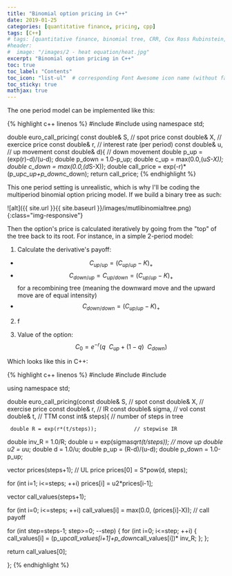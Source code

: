 ```yaml
---
title: "Binomial option pricing in C++"
date: 2019-01-25
categories: [quantitative finance, pricing, cpp]
tags: [C++]
# tags: [quantitative finance, binomial tree, CRR, Cox Ross Rubinstein, options, pricing, C++, cpp]
#header:
#  image: "/images/2 - heat equation/heat.jpg"
excerpt: "Binomial option pricing in C++"
toc: true
toc_label: "Contents"
toc_icon: "list-ul"  # corresponding Font Awesome icon name (without fa prefix
toc_sticky: true
mathjax: true
---
```


The one period model can be implemented like this:

{% highlight c++ linenos %}
#include <cmath>
#include <algorithm>
using namespace std;

double euro_call_pricing( const double& S,     // spot price
					    const double& X,     // exercice price
					    const double& r,     // interest rate (per period)
					    const double& u,     // up movement
					    const double& d){   // down movement
   double p_up = (exp(r)-d)/(u-d);
   double p_down = 1.0-p_up;
   double c_up = max(0.0,(u*S-X));
   double c_down = max(0.0,(d*S-X));
   double call_price = exp(-r)* (p_up*c_up+p_down*c_down);
   return call_price;
{% endhighlight %}

This one period setting is unrealistic, which is why I'll be coding the multiperiod binomial option pricing model. If we build a binary tree as such:

![alt]({{ site.url }}{{ site.baseurl }}/images/mutlibinomialtree.png)
{:class="img-responsive"}

Then the option's price is calculated iteratively by going from the "top" of the tree back to its root. For instance, in a simple 2-period model:

1. Calculate the derivative's payoff:

* $$C_{up/up}=\left(C_{up/up}-K\right)_ + $$
* $$C_{down/up}=C_{up/down}=\left(C_{up/up}-K\right)_ +$$  for a recombining tree (meaning the downward move and the upward move are of equal intensity)
* $$C_{down/down}=\left(C_{up/up}-K\right)_ +$$

2. f

3. Value of the option:
$$C_0 = e^{-r}(q\ \ C_{up} + (1 - q)\ \ C_{down})$$

Which looks like this in C++:

{% highlight c++ linenos %}
#include <cmath>
#include <algorithm>
#include <vector>

using namespace std;

double euro_call_pricing(const double& S, // spot
					const double& X,     // exercise price
					const double& r,     // IR
					const double& sigma, // vol
					const double& t,     // TTM
					const int& steps){  // number of steps in tree

	 double R = exp(r*(t/steps));            // stepwise IR
   double inv_R = 1.0/R;
   double u = exp(sigma*sqrt(t/steps));    // move up
   double u2 = u*u;
   double d = 1.0/u;
   double p_up = (R-d)/(u-d);
   double p_down = 1.0-p_up;

   vector<double> prices(steps+1);       // UL price
   prices[0] = S*pow(d, steps);

   for (int i=1; i<=steps; ++i) prices[i] = u2*prices[i-1];

   vector<double> call_values(steps+1);

   for (int i=0; i<=steps; ++i) call_values[i] = max(0.0, (prices[i]-X)); // call payoff

   for (int step=steps-1; step>=0; --step) {
      for (int i=0; i<=step; ++i) {
	 call_values[i] = (p_up*call_values[i+1]+p_down*call_values[i])* inv_R;
      };
   };

   return call_values[0];

};
{% endhighlight %}

